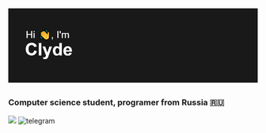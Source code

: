# ![](https://github.com/Clyde-prog/Clyde-prog/blob/main/hi.png) 
### Computer science student, programer from Russia 🇷🇺
![](https://komarev.com/ghpvc/?username=clyde-prog)                      ![telegram](https://simpleicons.org/icons/telegram.svg?style=for-the-badge&logo=telegram%logoColor=white)


